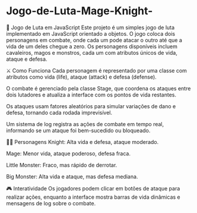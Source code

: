# Jogo-de-Luta-Mage-Knight-

🥊 Jogo de Luta em JavaScript
Este projeto é um simples jogo de luta implementado em JavaScript orientado a objetos. O jogo coloca dois personagens em combate, onde cada um pode atacar o outro até que a vida de um deles chegue a zero. Os personagens disponíveis incluem cavaleiros, magos e monstros, cada um com atributos únicos de vida, ataque e defesa.

⚔️ Como Funciona
Cada personagem é representado por uma classe com atributos como vida (life), ataque (attack) e defesa (defense).

O combate é gerenciado pela classe Stage, que coordena os ataques entre dois lutadores e atualiza a interface com os pontos de vida restantes.

Os ataques usam fatores aleatórios para simular variações de dano e defesa, tornando cada rodada imprevisível.

Um sistema de log registra as ações de combate em tempo real, informando se um ataque foi bem-sucedido ou bloqueado.

🧙‍♂️ Personagens
Knight: Alta vida e defesa, ataque moderado.

Mage: Menor vida, ataque poderoso, defesa fraca.

Little Monster: Fraco, mas rápido de derrotar.

Big Monster: Alta vida e ataque, mas defesa mediana.

🎮 Interatividade
Os jogadores podem clicar em botões de ataque para realizar ações, enquanto a interface mostra barras de vida dinâmicas e mensagens de log sobre o combate.

